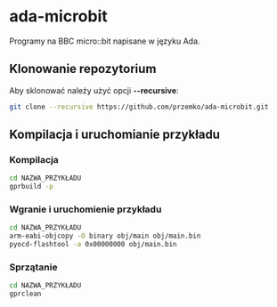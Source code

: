 # ada-microbit
Programy na BBC micro::bit napisane w języku Ada.

## Klonowanie repozytorium

Aby sklonować należy użyć opcji **--recursive**:

```bash
git clone --recursive https://github.com/przemko/ada-microbit.git
```

## Kompilacja i uruchomianie przykładu

### Kompilacja

```bash
cd NAZWA_PRZYKŁADU
gprbuild -p
```

### Wgranie i uruchomienie przykładu

```bash
cd NAZWA_PRZYKŁADU
arm-eabi-objcopy -O binary obj/main obj/main.bin
pyocd-flashtool -a 0x00000000 obj/main.bin
```
### Sprzątanie

```bash
cd NAZWA_PRZYKŁADU
gprclean
```
